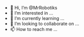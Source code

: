 - 👋 Hi, I’m @MrRobotiks
- 👀 I’m interested in ...
- 🌱 I’m currently learning ...
- 💞️ I’m looking to collaborate on ...
- 📫 How to reach me ...

<!---
MrRobotiks/MrRobotiks is a ✨ special ✨ repository because its `README.md` (this file) appears on your GitHub profile.
You can click the Preview link to take a look at your changes.
--->
